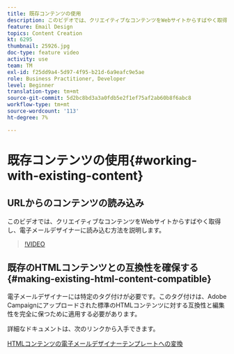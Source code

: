 ```yaml
---
title: 既存コンテンツの使用
description: このビデオでは、クリエイティブなコンテンツをWebサイトからすばやく取得し、電子メールデザイナーに読み込む方法を説明します。
feature: Email Design
topics: Content Creation
kt: 6295
thumbnail: 25926.jpg
doc-type: feature video
activity: use
team: TM
exl-id: f25dd9a4-5d97-4f95-b21d-6a9eafc9e5ae
role: Business Practitioner, Developer
level: Beginner
translation-type: tm+mt
source-git-commit: 5d2bc8bd3a3a0fdb5e2f1ef75af2ab60b8f6abc8
workflow-type: tm+mt
source-wordcount: '113'
ht-degree: 7%

---
```


# 既存コンテンツの使用{#working-with-existing-content}

## URLからのコンテンツの読み込み

このビデオでは、クリエイティブなコンテンツをWebサイトからすばやく取得し、電子メールデザイナーに読み込む方法を説明します。

>[!VIDEO](https://video.tv.adobe.com/v/25926?quality=12)

## 既存のHTMLコンテンツとの互換性を確保する{#making-existing-html-content-compatible}

電子メールデザイナーには特定のタグ付けが必要です。このタグ付けは、Adobe Campaignにアップロードされた標準のHTMLコンテンツに対する互換性と編集性を完全に保つために適用する必要があります。

詳細なドキュメントは、次のリンクから入手できます。

[HTMLコンテンツの電子メールデザイナーテンプレートへの変換](https://docs.adobe.com/content/help/en/campaign-standard/using/designing-content/building-email-content/using-existing-content.html#converting-an-html-content)
